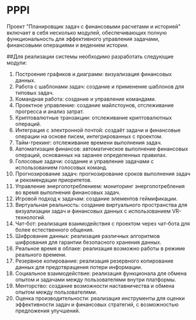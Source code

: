 # PPPI
Проект "Планировщик задач с финансовыми расчетами и историей" включает в себя несколько модулей, обеспечивающих полную функциональность для эффективного управления задачами, финансовыми операциями и ведением истории.

##Для реализации системы необходимо разработать следующие модули:

1. Построение графиков и диаграмм: визуализация финансовых данных.
2. Работа с шаблонами задач: создание и применение шаблонов для типовых задач.
3. Командная работа: создание и управление командами.
4. Проектное управление: создание майлстоунов, отслеживание прогресса и анализ затрат.
5. Криптовалютные транзакции: отслеживание криптовалютных операций.
6. Интеграция с электронной почтой: создаёт задачи и финансовые операции на основе писем, интегрированных с проектом.
7. Тайм-трекинг: отслеживание времени выполнения задач.
8. Автоматизация финансов: автоматическое выполнение финансовых операций, основанных на заранее определенных правилах.
9. Голосовые задачи: создание и управление задачами с использованием голосовых команд.
10. Прогнозирование задач: прогнозирование сроков выполнения задач и рекомендации приоритетов.
11. Управление энергопотреблением: мониторинг энергопотребления во время выполнения финансовых задач.
12. Игровой подход к задачам: создание элементов геймификации.
13. Виртуальная реальность: создание виртуального пространства для визуализации задач и финансовых данных с использованием VR-технологий.
14. Чат-бот: реализация взаимодействия с проектом через чат-бота для более естественного общения.
15. Шифрование данных: реализация различных алгоритмов шифрования для гарантии безопасного хранения данных.
16. Реальное время в облаке: реализация возможно работы в режиме реального времени.
17. Резервное копирование: реализация резервного копирование данных для предотвращения потери информации.
18. Социальное взаимодействие: реализация функционала для обмена опытом и задачами между пользователями внутри платформы.
19. Менторство: создание возможности наставничества и обмена опытом между пользователями.
20. Оценка производительности: реализация инструменты для оценки эффективности задач и финансовых стратегий, с возможностью предложения улучшений.
